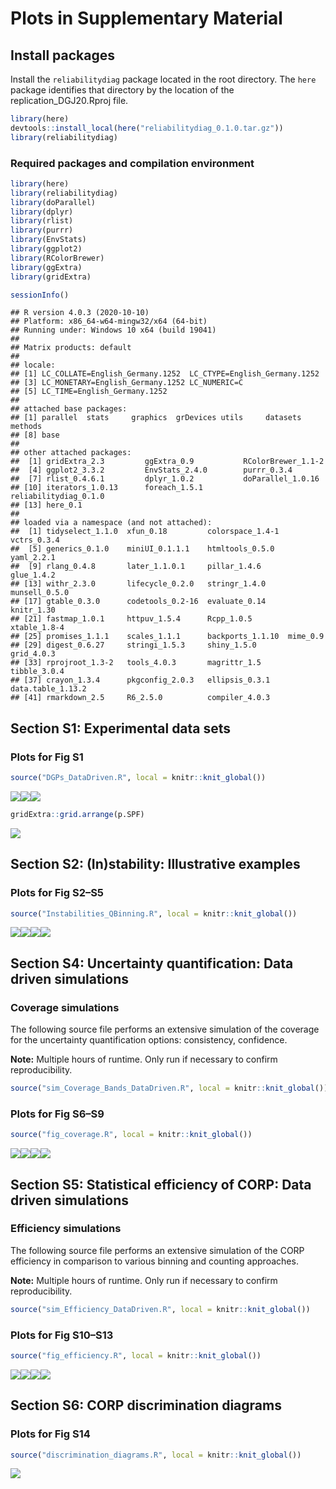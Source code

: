 Plots in Supplementary Material
================

## Install packages

Install the `reliabilitydiag` package located in the root directory. The
`here` package identifies that directory by the location of the
replication\_DGJ20.Rproj file.

``` r
library(here)
devtools::install_local(here("reliabilitydiag_0.1.0.tar.gz"))
library(reliabilitydiag)
```

### Required packages and compilation environment

``` r
library(here)
library(reliabilitydiag)
library(doParallel)
library(dplyr)
library(rlist)
library(purrr)
library(EnvStats)
library(ggplot2)
library(RColorBrewer)
library(ggExtra)
library(gridExtra)

sessionInfo()
```

    ## R version 4.0.3 (2020-10-10)
    ## Platform: x86_64-w64-mingw32/x64 (64-bit)
    ## Running under: Windows 10 x64 (build 19041)
    ## 
    ## Matrix products: default
    ## 
    ## locale:
    ## [1] LC_COLLATE=English_Germany.1252  LC_CTYPE=English_Germany.1252   
    ## [3] LC_MONETARY=English_Germany.1252 LC_NUMERIC=C                    
    ## [5] LC_TIME=English_Germany.1252    
    ## 
    ## attached base packages:
    ## [1] parallel  stats     graphics  grDevices utils     datasets  methods  
    ## [8] base     
    ## 
    ## other attached packages:
    ##  [1] gridExtra_2.3         ggExtra_0.9           RColorBrewer_1.1-2   
    ##  [4] ggplot2_3.3.2         EnvStats_2.4.0        purrr_0.3.4          
    ##  [7] rlist_0.4.6.1         dplyr_1.0.2           doParallel_1.0.16    
    ## [10] iterators_1.0.13      foreach_1.5.1         reliabilitydiag_0.1.0
    ## [13] here_0.1             
    ## 
    ## loaded via a namespace (and not attached):
    ##  [1] tidyselect_1.1.0  xfun_0.18         colorspace_1.4-1  vctrs_0.3.4      
    ##  [5] generics_0.1.0    miniUI_0.1.1.1    htmltools_0.5.0   yaml_2.2.1       
    ##  [9] rlang_0.4.8       later_1.1.0.1     pillar_1.4.6      glue_1.4.2       
    ## [13] withr_2.3.0       lifecycle_0.2.0   stringr_1.4.0     munsell_0.5.0    
    ## [17] gtable_0.3.0      codetools_0.2-16  evaluate_0.14     knitr_1.30       
    ## [21] fastmap_1.0.1     httpuv_1.5.4      Rcpp_1.0.5        xtable_1.8-4     
    ## [25] promises_1.1.1    scales_1.1.1      backports_1.1.10  mime_0.9         
    ## [29] digest_0.6.27     stringi_1.5.3     shiny_1.5.0       grid_4.0.3       
    ## [33] rprojroot_1.3-2   tools_4.0.3       magrittr_1.5      tibble_3.0.4     
    ## [37] crayon_1.3.4      pkgconfig_2.0.3   ellipsis_0.3.1    data.table_1.13.2
    ## [41] rmarkdown_2.5     R6_2.5.0          compiler_4.0.3

## Section S1: Experimental data sets

### Plots for Fig S1

``` r
source("DGPs_DataDriven.R", local = knitr::knit_global())
```

![](README_files/figure-gfm/DGPs_DataDriven-1.png)<!-- -->![](README_files/figure-gfm/DGPs_DataDriven-2.png)<!-- -->![](README_files/figure-gfm/DGPs_DataDriven-3.png)<!-- -->

``` r
gridExtra::grid.arrange(p.SPF)
```

![](README_files/figure-gfm/DGPs_DataDriven2-1.png)<!-- -->

## Section S2: (In)stability: Illustrative examples

### Plots for Fig S2–S5

``` r
source("Instabilities_QBinning.R", local = knitr::knit_global())
```

![](README_files/figure-gfm/Instabilities_QBinning-1.png)<!-- -->![](README_files/figure-gfm/Instabilities_QBinning-2.png)<!-- -->![](README_files/figure-gfm/Instabilities_QBinning-3.png)<!-- -->![](README_files/figure-gfm/Instabilities_QBinning-4.png)<!-- -->

## Section S4: Uncertainty quantification: Data driven simulations

### Coverage simulations

The following source file performs an extensive simulation of the
coverage for the uncertainty quantification options: consistency,
confidence.

**Note:** Multiple hours of runtime. Only run if necessary to confirm
reproducibility.

``` r
source("sim_Coverage_Bands_DataDriven.R", local = knitr::knit_global())
```

### Plots for Fig S6–S9

``` r
source("fig_coverage.R", local = knitr::knit_global())
```

![](README_files/figure-gfm/fig_coverage-1.png)<!-- -->![](README_files/figure-gfm/fig_coverage-2.png)<!-- -->![](README_files/figure-gfm/fig_coverage-3.png)<!-- -->![](README_files/figure-gfm/fig_coverage-4.png)<!-- -->

## Section S5: Statistical efficiency of CORP: Data driven simulations

### Efficiency simulations

The following source file performs an extensive simulation of the CORP
efficiency in comparison to various binning and counting approaches.

**Note:** Multiple hours of runtime. Only run if necessary to confirm
reproducibility.

``` r
source("sim_Efficiency_DataDriven.R", local = knitr::knit_global())
```

### Plots for Fig S10–S13

``` r
source("fig_efficiency.R", local = knitr::knit_global())
```

![](README_files/figure-gfm/fig_efficiency-1.png)<!-- -->![](README_files/figure-gfm/fig_efficiency-2.png)<!-- -->![](README_files/figure-gfm/fig_efficiency-3.png)<!-- -->![](README_files/figure-gfm/fig_efficiency-4.png)<!-- -->

## Section S6: CORP discrimination diagrams

### Plots for Fig S14

``` r
source("discrimination_diagrams.R", local = knitr::knit_global())
```

![](README_files/figure-gfm/discrimination_diagrams-1.png)<!-- -->
